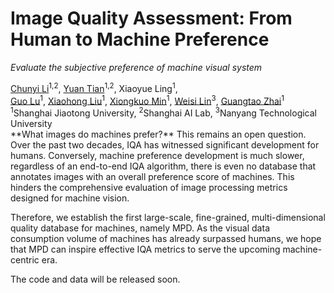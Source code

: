  <h1>Image Quality Assessment: From Human to Machine Preference</h1>

 _Evaluate the subjective preference of machine visual system_

 <div>
      <a href="https://lcysyzxdxc.github.io" target="_blank">Chunyi Li</a><sup>1,2</sup>,
      <a href="https://scholar.google.com/citations?user=Kzd0qtsAAAAJ&hl/" target="_blank">Yuan Tian</a><sup>1,2</sup>,   
      Xiaoyue Ling<sup>1</sup>,
<!--       <a href="https://zzc-1998.github.io/" target="_blank">Zicheng Zhang</a><sup>1</sup>,
      <a href="https://teowu.github.io/" target="_blank">Haoning Wu</a><sup>2</sup>, -->
 </div>

 <div>
      <a href="https://guolusjtu.github.io/guoluhomepage/" target="_blank">Guo Lu</a><sup>1</sup>,
      <a href="https://jhc.sjtu.edu.cn/~xiaohongliu/" target="_blank">Xiaohong Liu</a><sup>1</sup>,
      <a href="https://minxiongkuo.github.io/" target="_blank">Xiongkuo Min</a><sup>1</sup>,
      <a href="https://personal.ntu.edu.sg/wslin/Home.html" target="_blank">Weisi Lin</a><sup>3</sup>,
      <a href="https://ee.sjtu.edu.cn/en/FacultyDetail.aspx?id=24&infoid=153&flag=153" target="_blank">Guangtao Zhai</a><sup>1</sup>
 </div>
 <div>
  <sup>1</sup>Shanghai Jiaotong University,  <sup>2</sup>Shanghai AI Lab,  <sup>3</sup>Nanyang Technological University
 </div> 

<div>
**What images do machines prefer?** This remains an open question. Over the past two decades, IQA has witnessed significant development for humans. Conversely, machine preference development is much slower, regardless of an end-to-end IQA algorithm, there is even no database that annotates images with an overall preference score of machines. This hinders the comprehensive evaluation of image processing metrics designed for machine vision.

Therefore, we establish the first large-scale, fine-grained, multi-dimensional quality database for machines, namely MPD. As the visual data consumption volume of machines has already surpassed humans, we hope that MPD can inspire effective IQA metrics to serve the upcoming machine-centric era.

The code and data will be released soon.
 </div> 
